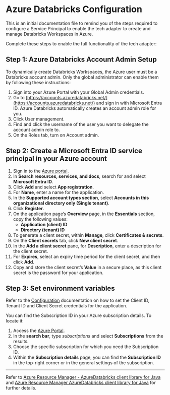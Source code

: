 # Azure Databricks Configuration

This is an initial documentation file to remind you of the steps required to configure a Service Principal to enable the tech adapter to create and manage Databricks Workspaces in Azure.

Complete these steps to enable the full functionality of the tech adapter:

## Step 1: Azure Databricks Account Admin Setup

To dynamically create Databricks Workspaces, the Azure user must be a Databricks account admin. Only the global administrator can enable them by following these instructions:

1. Sign into your Azure Portal with your Global Admin credentials.
2. Go to [https://accounts.azuredatabricks.net/](https://accounts.azuredatabricks.net/) and sign in with Microsoft Entra ID. Azure Databricks automatically creates an account admin role for you.
3. Click User management.
4. Find and click the username of the user you want to delegate the account admin role to.
5. On the Roles tab, turn on Account admin.

## Step 2: Create a Microsoft Entra ID service principal in your Azure account
1. Sign in to the [Azure portal](https://portal.azure.com/#home).
2. In **Search resources, services, and docs**, search for and select **Microsoft Entra ID**.
3. Click **Add** and select **App registration**.
4. For **Name**, enter a name for the application.
5. In the **Supported account types section**, select **Accounts in this organizational directory only (Single tenant)**.
6. Click **Register**.
7. On the application page’s **Overview** page, in the **Essentials** section, copy the following values:
   - **Application (client) ID**
   - **Directory (tenant) ID**
8. To generate a client secret, within **Manage**, click **Certificates & secrets**.
9. On the **Client secrets** tab, click **New client secret**.
10. In the **Add a client secret** pane, for **Description**, enter a description for the client secret.
11. For **Expires**, select an expiry time period for the client secret, and then click **Add**.
12. Copy and store the client secret’s **Value** in a secure place, as this client secret is the password for your application.

## Step 3: Set environment variables

Refer to the [Configuration](./application_config.md) documentation on how to set the Client ID, Tenant ID and Client Secret credentials for the application.

You can find the Subscription ID in your Azure subscription details. To locate it:
1. Access the [Azure Portal](https://portal.azure.com/).
2. In the **search bar**, type *subscriptions* and select **Subscriptions** from the results.
3. Choose the specific subscription for which you need the Subscription ID.
4. Within the **Subscription details** page, you can find the **Subscription ID** in the top-right corner or in the general settings of the subscription.

---


Refer to [Azure Resource Manager - AzureDatabricks client library for Java](https://learn.microsoft.com/en-us/java/api/overview/azure/resourcemanager-databricks-readme?view=azure-java-preview) and [Azure Resource Manager AzureDatabricks client library for Java](https://github.com/Azure/azure-sdk-for-java/tree/main/sdk/resourcemanager) for further details.
